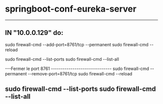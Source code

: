# springboot-conf-eureka-server
-----------------------------------------------------
IN "10.0.0.129" do:
-----------------------------------------------------
sudo firewall-cmd --add-port=8761/tcp --permanent
sudo firewall-cmd --reload

sudo firewall-cmd --list-ports
sudo firewall-cmd --list-all

---Fermer le port 8761 -------------------------------
sudo firewall-cmd --permanent --remove-port=8761/tcp
sudo firewall-cmd --reload

sudo firewall-cmd --list-ports
sudo firewall-cmd --list-all
-----------------------------------------------------


